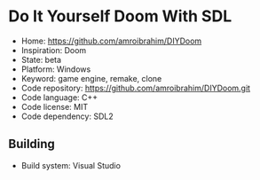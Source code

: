 # Do It Yourself Doom With SDL

- Home: https://github.com/amroibrahim/DIYDoom
- Inspiration: Doom
- State: beta
- Platform: Windows
- Keyword: game engine, remake, clone
- Code repository: https://github.com/amroibrahim/DIYDoom.git
- Code language: C++
- Code license: MIT
- Code dependency: SDL2

## Building

- Build system: Visual Studio
